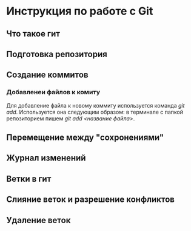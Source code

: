 # Инструкция по работе с Git


## Что такое гит

## Подготовка репозитория

## Cоздание коммитов

### Добавленеи файлов к комиту
Для добавление файла к новому коммиту используется команда *git add*. Используется она следующим образом: в терминале с папкой репозиторием пишем *git add <название файла>*.

## Перемещение между "сохронениями"

## Журнал изменений

## Ветки в гит

## Слияние веток и разрешение конфликтов

## Удаление веток

